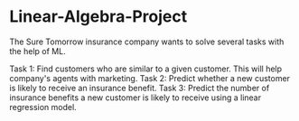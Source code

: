 # Linear-Algebra-Project
The Sure Tomorrow insurance company wants to solve several tasks with the help of ML. 

Task 1: Find customers who are similar to a given customer. This will help company's agents with marketing.
Task 2: Predict whether a new customer is likely to receive an insurance benefit. 
Task 3: Predict the number of insurance benefits a new customer is likely to receive using a linear regression model.

